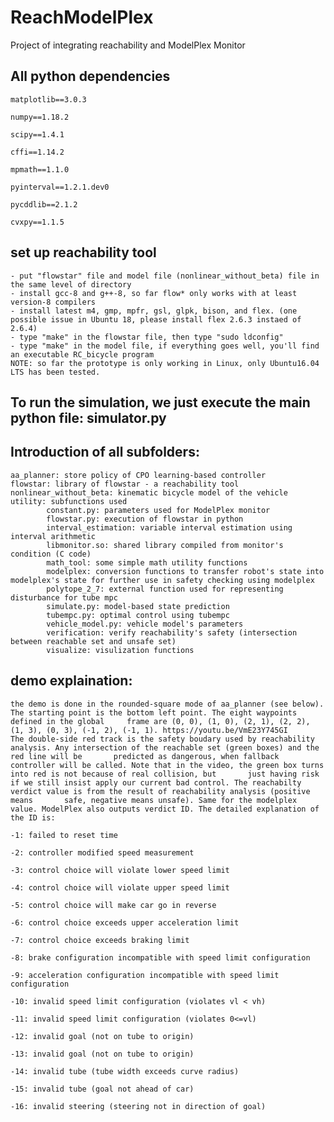 # ReachModelPlex
Project of integrating reachability and ModelPlex Monitor

## All python dependencies

    matplotlib==3.0.3

    numpy==1.18.2

    scipy==1.4.1

    cffi==1.14.2

    mpmath==1.1.0

    pyinterval==1.2.1.dev0

    pycddlib==2.1.2

    cvxpy==1.1.5

## set up reachability tool
    - put "flowstar" file and model file (nonlinear_without_beta) file in the same level of directory
    - install gcc-8 and g++-8, so far flow* only works with at least version-8 compilers
    - install latest m4, gmp, mpfr, gsl, glpk, bison, and flex. (one possible issue in Ubuntu 18, please install flex 2.6.3 instaed of 2.6.4)
    - type "make" in the flowstar file, then type "sudo ldconfig"
    - type "make" in the model file, if everything goes well, you'll find an executable RC_bicycle program
    NOTE: so far the prototype is only working in Linux, only Ubuntu16.04 LTS has been tested.

## To run the simulation, we just execute the main python file: simulator.py

## Introduction of all subfolders:
    aa_planner: store policy of CPO learning-based controller
    flowstar: library of flowstar - a reachability tool
    nonlinear_without_beta: kinematic bicycle model of the vehicle
    utility: subfunctions used
            constant.py: parameters used for ModelPlex monitor
            flowstar.py: execution of flowstar in python
            interval_estimation: variable interval estimation using interval arithmetic
            libmonitor.so: shared library compiled from monitor's condition (C code)
            math_tool: some simple math utility functions
            modelplex: conversion functions to transfer robot's state into modelplex's state for further use in safety checking using modelplex
            polytope_2_7: external function used for representing disturbance for tube mpc
            simulate.py: model-based state prediction
            tubempc.py: optimal control using tubempc
            vehicle_model.py: vehicle model's parameters
            verification: verify reachability's safety (intersection between reachable set and unsafe set)
            visualize: visulization functions
            
## demo explaination:
    the demo is done in the rounded-square mode of aa_planner (see below). The starting point is the bottom left point. The eight waypoints defined in the global     frame are (0, 0), (1, 0), (2, 1), (2, 2), (1, 3), (0, 3), (-1, 2), (-1, 1). https://youtu.be/VmE23Y745GI
    The double-side red track is the safety boudary used by reachability analysis. Any intersection of the reachable set (green boxes) and the red line will be       predicted as dangerous, when fallback controller will be called. Note that in the video, the green box turns into red is not because of real collision, but       just having risk if we still insist apply our current bad control. The reachabilty verdict value is from the result of reachability analysis (positive means       safe, negative means unsafe). Same for the modelplex value. ModelPlex also outputs verdict ID. The detailed explanation of the ID is:
    
    -1: failed to reset time
    
    -2: controller modified speed measurement
    
    -3: control choice will violate lower speed limit
    
    -4: control choice will violate upper speed limit
    
    -5: control choice will make car go in reverse
    
    -6: control choice exceeds upper acceleration limit
    
    -7: control choice exceeds braking limit
    
    -8: brake configuration incompatible with speed limit configuration
    
    -9: acceleration configuration incompatible with speed limit configuration
    
    -10: invalid speed limit configuration (violates vl < vh)
    
    -11: invalid speed limit configuration (violates 0<=vl)
    
    -12: invalid goal (not on tube to origin)
    
    -13: invalid goal (not on tube to origin)
    
    -14: invalid tube (tube width exceeds curve radius)
    
    -15: invalid tube (goal not ahead of car)
    
    -16: invalid steering (steering not in direction of goal)
    
